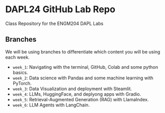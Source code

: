 # DAPL24 GitHub Lab Repo
Class Repository for the ENGM204 DAPL Labs


## Branches
We will be using branches to differentiate which content you will be using each week. 

- `week_1`: Navigating with the terminal, GitHub, Colab and some python basics. 
- `week_2`: Data science with Pandas and some machine learning with PyTorch.
- `week_3`: Data Visualization and deployment with Steamlit.
- `week_4`: LLMs, HuggingFace, and deplyong apps with Gradio.
- `week_5`: Retrieval-Augmented Generation (RAG) with LlamaIndex.
- `week_6`: LLM Agents with LangChain.

